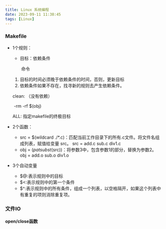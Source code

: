 ```yaml
---
title: Linux 系统编程
date: 2023-09-11 11:38:45
tags: [Linux]
---
```


### Makefile

- 1个规则：

  - 目标：依赖条件

    ​			命令

  1. 目标的时间必须晚于依赖条件的时间，否则，更新目标
  2. 依赖条件如果不存在，找寻新的规则去产生依赖条件。

  clean: （没有依赖）

  ​			-rm -rf $(obj)

  ALL: 指定makefile的终极目标

- 2个函数：

  - src = $(wildcard ./*.c)：匹配当前工作目录下的所有.c文件。将文件名组成列表，赋值给变量 src。		src = add.c sub.c div1.c
  - obj = $(patsubst %.c，%.o，$(src))：将参数3中，包含参数1的部分，替换为参数2。	 obj = add.o sub.o div1.o

- 3个自动变量

  - $@:表示规则中的目标
  - $<:表示规则中的第一个条件
  - $^:表示规则中的所有条件，组成一个列表，以空格隔开，如果这个列表中有重复的项则消除重复项。

### 文件IO

#### open/close函数
